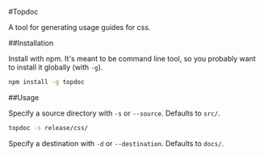 #Topdoc

A tool for generating usage guides for css.

##Installation

Install with npm.  It's meant to be command line tool, so you probably want to install it globally (with `-g`).

```bash
npm install -g topdoc
```

##Usage

Specify a source directory with `-s` or `--source`.  Defaults to `src/`.

```bash
topdoc -s release/css/
```

Specify a destination with `-d` or `--destination`.  Defaults to `docs/`.